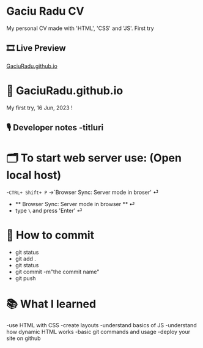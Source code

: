 # Gaciu Radu CV

My personal CV made with 'HTML', 'CSS' and 'JS'.
First try

## 🎞 Live Preview

[GaciuRadu.github.io](https://gaciuradu.github.io/)

# 🔑 GaciuRadu.github.io

My first try, 16 Jun, 2023
!

## 🎙️ Developer notes -titluri

# 🗂️ To start web server use: (Open local host)

-`CTRL+ Shift+ P` ->`Browser Sync: Server mode in broser' ⏎

- ** Browser Sync: Server mode in browser ** ⏎
- type `\` and press 'Enter' ⏎

# 💾 How to commit

- git status
- git add .
- git status
- git commit -m"the commit name"
- git push

# 📚 What I learned

-use HTML with CSS
-create layouts
-understand basics of JS
-understand how dynamic HTML works
-basic git commands and usage
-deploy your site on github
